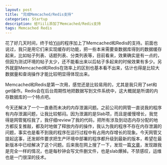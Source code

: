 ```yaml
---
layout: post
title: "完成Memcached/Redis支持"
categories: Startup
description: 给Yiili添加了Memcached/Redis支持
tags: Memcached Redis
---
```

花了好几天时间，终于给[Yiili](http://yii.li)的程序加上了Memcached和Redis的支持。前面也说过，我只是用它们来实现缓存的功能，把一些本来需要查数据库得到的数据缓存起来，比如帖子列表、话题列表、分类列表等，目前看来，效果确实是有一点的，但因为测试环境的帖子太少，还不能看出来以后帖子多起来的时候效果有多少。另外就是Memcached和Redis在效率上的区别也基本看不出来，估计也得是比较大数据量和查询操作才能比较明显得体现出来。

Memcached和Redis是第一次用，感觉还是比较易用的，尤其是我只用了set和get操作。Redis会在后台周期性地把数据写到文件系统中，这大概就是所谓的内存数据库的一个特点吧。

今天还解决了一个一直悬而未决的内存泄漏问题。之前公司的网管一直说我的程序有内存泄漏问题，让我比较郁闷。因为泄漏的是Slab项，而且是缓慢增长，我觉得是网管冤枉我了，我仔细review了我的代码，把所有涉及到动态内存分配的地方都反复推敲，都及时地做了释放内存的操作，我认为我的程序不存在内存泄漏的问题，事实也是看不到我的程序在运行过程中有占用内存增长的现象。今天网管又提起这事，还发邮件要求把生产环境中部署的程序都升级到最新的版本，希望在最新版本中已经解决了这个问题。后来我在网上搜了一下，发现一篇[文章](http://os.51cto.com/art/201402/430458.htm)，发现跟我是完全一样的情况，也是每秒钟会写文件删文件，也是slab爆掉。不禁感叹，运维也是一门很深的技术。
